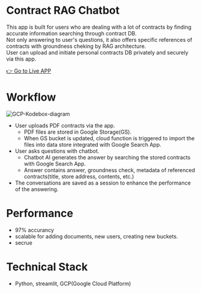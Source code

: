# Contract RAG Chatbot
This app is built for users who are dealing with a lot of contracts by finding accurate information searching through contract DB.<br>
Not only answering to user's questions, it also offers specific references of contracts with groundness cheking by RAG architecture.<br>
User can upload and initiate personal contracts DB privately and securely via this app.<br>

[👉 Go to Live APP](https://prototype-787703115620.us-central1.run.app)

# Workflow
![GCP-Kodebox-diagram](https://github.com/user-attachments/assets/8e67ed66-3433-4545-b341-0289b364ae01)
- User uploads PDF contracts via the app.
  - PDF files are stored in Google Storage(GS).
  - When GS bucket is updated, cloud function is triggered to import the files into data store integrated with Google Search App.
- User asks questions with chatbot.
  - Chatbot AI generates the answer by searching the stored contracts with Google Search App.
  - Answer contains answer, groundness check, metadata of referenced contracts(title, store address, contents, etc.)
- The conversations are saved as a session to enhance the performance of the answering.

# Performance 
- 97% accurancy
- scalable for adding documents, new users, creating new buckets.
- secrue

# Technical Stack
- Python, streamlit, GCP(Google Cloud Platform)
